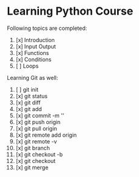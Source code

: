 # Learning Python Course

Following topics are completed:
1. [x] Introduction
2. [x] Input Output
3. [x] Functions
4. [x] Conditions
5. [ ] Loops


Learning Git as well:
1. [ ] git init
2. [x] git status
3. [x] git diff
4. [x] git add
5. [x] git commit -m '<some message>'
6. [x] git push origin <branch name>
7. [x] git pull origin <branch name>
8. [x] git remote add origin <url>
9. [x] git remote -v
10. [x] git branch
11. [x] git checkout -b <new branch name>
12. [x] git checkout <branch name>
13. [x] git merge <branch name>